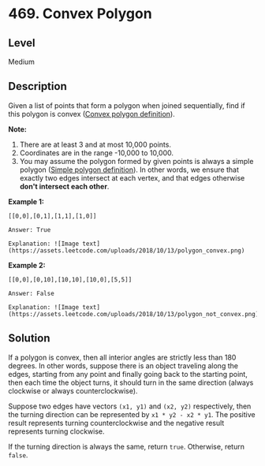 # 469. Convex Polygon
## Level
Medium

## Description
Given a list of points that form a polygon when joined sequentially, find if this polygon is convex ([Convex polygon definition](https://en.wikipedia.org/wiki/Convex_polygon)).

**Note:**

1. There are at least 3 and at most 10,000 points.
2. Coordinates are in the range -10,000 to 10,000.
3. You may assume the polygon formed by given points is always a simple polygon ([Simple polygon definition](https://en.wikipedia.org/wiki/Simple_polygon)). In other words, we ensure that exactly two edges intersect at each vertex, and that edges otherwise **don't intersect each other**.

**Example 1:**
```
[[0,0],[0,1],[1,1],[1,0]]

Answer: True

Explanation: ![Image text](https://assets.leetcode.com/uploads/2018/10/13/polygon_convex.png)
```
**Example 2:**
```
[[0,0],[0,10],[10,10],[10,0],[5,5]]

Answer: False

Explanation: ![Image text](https://assets.leetcode.com/uploads/2018/10/13/polygon_not_convex.png)
```
## Solution
If a polygon is convex, then all interior angles are strictly less than 180 degrees. In other words, suppose there is an object traveling along the edges, starting from any point and finally going back to the starting point, then each time the object turns, it should turn in the same direction (always clockwise or always counterclockwise).

Suppose two edges have vectors `(x1, y1)` and `(x2, y2)` respectively, then the turning direction can be represented by `x1 * y2 - x2 * y1`. The positive result represents turning counterclockwise and the negative result represents turning clockwise.

If the turning direction is always the same, return `true`. Otherwise, return `false`.